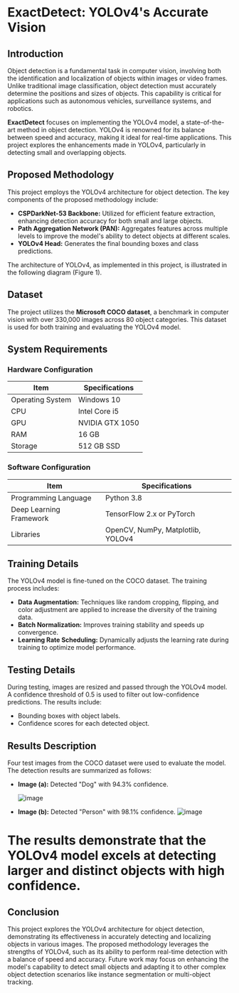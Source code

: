 # ExactDetect: YOLOv4's Accurate Vision

## Introduction

Object detection is a fundamental task in computer vision, involving both the identification and localization of objects within images or video frames. Unlike traditional image classification, object detection must accurately determine the positions and sizes of objects. This capability is critical for applications such as autonomous vehicles, surveillance systems, and robotics.

**ExactDetect** focuses on implementing the YOLOv4 model, a state-of-the-art method in object detection. YOLOv4 is renowned for its balance between speed and accuracy, making it ideal for real-time applications. This project explores the enhancements made in YOLOv4, particularly in detecting small and overlapping objects.

## Proposed Methodology

This project employs the YOLOv4 architecture for object detection. The key components of the proposed methodology include:

- **CSPDarkNet-53 Backbone:** Utilized for efficient feature extraction, enhancing detection accuracy for both small and large objects.
- **Path Aggregation Network (PAN):** Aggregates features across multiple levels to improve the model's ability to detect objects at different scales.
- **YOLOv4 Head:** Generates the final bounding boxes and class predictions.

The architecture of YOLOv4, as implemented in this project, is illustrated in the following diagram (Figure 1).

## Dataset

The project utilizes the **Microsoft COCO dataset**, a benchmark in computer vision with over 330,000 images across 80 object categories. This dataset is used for both training and evaluating the YOLOv4 model.

## System Requirements

### Hardware Configuration

| Item               | Specifications   |
|--------------------|------------------|
| Operating System   | Windows 10       |
| CPU                | Intel Core i5    |
| GPU                | NVIDIA GTX 1050  |
| RAM                | 16 GB            |
| Storage            | 512 GB SSD       |

### Software Configuration

| Item               | Specifications                    |
|--------------------|-----------------------------------|
| Programming Language | Python 3.8                        |
| Deep Learning Framework | TensorFlow 2.x or PyTorch       |
| Libraries          | OpenCV, NumPy, Matplotlib, YOLOv4   |

## Training Details

The YOLOv4 model is fine-tuned on the COCO dataset. The training process includes:

- **Data Augmentation:** Techniques like random cropping, flipping, and color adjustment are applied to increase the diversity of the training data.
- **Batch Normalization:** Improves training stability and speeds up convergence.
- **Learning Rate Scheduling:** Dynamically adjusts the learning rate during training to optimize model performance.

## Testing Details

During testing, images are resized and passed through the YOLOv4 model. A confidence threshold of 0.5 is used to filter out low-confidence predictions. The results include:

- Bounding boxes with object labels.
- Confidence scores for each detected object.

## Results Description

Four test images from the COCO dataset were used to evaluate the model. The detection results are summarized as follows:

- **Image (a):** Detected "Dog" with 94.3% confidence.

  ![image](https://github.com/user-attachments/assets/f7b1ffa2-2ee7-4763-b04b-3bf310183caa)


- **Image (b):** Detected "Person" with 98.1% confidence.
  ![image](https://github.com/user-attachments/assets/c9a28e4e-abfa-450b-a47f-683f5a1fa86a)


# The results demonstrate that the YOLOv4 model excels at detecting larger and distinct objects with high confidence.

## Conclusion

This project explores the YOLOv4 architecture for object detection, demonstrating its effectiveness in accurately detecting and localizing objects in various images. The proposed methodology leverages the strengths of YOLOv4, such as its ability to perform real-time detection with a balance of speed and accuracy. Future work may focus on enhancing the model's capability to detect small objects and adapting it to other complex object detection scenarios like instance segmentation or multi-object tracking.
